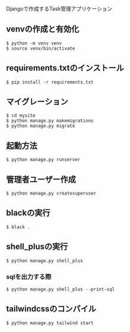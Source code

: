 Djangoで作成するTask管理アプリケーション


## venvの作成と有効化
```shell
$ python -m venv venv
$ source venv/bin/activate
```

## requirements.txtのインストール
```shell
$ pip install -r requirements.txt
```

## マイグレーション
```shell
$ cd mysite
$ python manage.py makemigrations
$ python manage.py migrate
```

## 起動方法
```shell
$ python manage.py runserver
```

## 管理者ユーザー作成
```shell
$ python manage.py createsuperuser
```

## blackの実行
```shell
$ black .
```

## shell_plusの実行
```shell
$ python manage.py shell_plus
```

### sqlを出力する際
```shell
$ python manage.py shell_plus --print-sql
```

## tailwindcssのコンパイル
```shell
$ python manage.py tailwind start
```